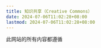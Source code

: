 ```yaml
---
title: 知识共享（Creative Commons）
date: 2024-07-06T11:02:28+08:00
lastmod: 2024-07-06T11:02:28+08:00
---
```


此网站的所有内容都遵循
